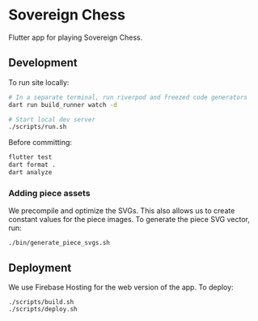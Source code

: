 # Sovereign Chess

Flutter app for playing Sovereign Chess.

## Development

To run site locally:

```bash
# In a separate terminal, run riverpod and freezed code generators
dart run build_runner watch -d

# Start local dev server
./scripts/run.sh
```

Before committing:

```bash
flutter test
dart format .
dart analyze
```

### Adding piece assets

We precompile and optimize the SVGs.  This also allows us to create constant values for the piece images.  To generate the piece SVG vector, run:

```
./bin/generate_piece_svgs.sh
```

## Deployment

We use Firebase Hosting for the web version of the app.  To deploy:

```
./scripts/build.sh
./scripts/deploy.sh
```
